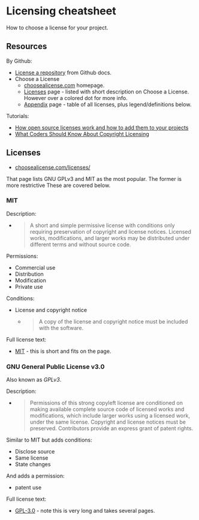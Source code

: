 # Licensing cheatsheet

How to choose a license for your project.

## Resources

By Github:

- [License a repository](https://help.github.com/en/github/creating-cloning-and-archiving-repositories/licensing-a-repository) from Github docs.
- Choose a License
    - [choosealicense.com](https://choosealicense.com/) homepage.
    - [Licenses](https://choosealicense.com/licenses/) page - listed with short description on Choose a License. However over a colored dot for more info.
    - [Appendix](https://choosealicense.com/appendix/) page - table of all licenses, plus legend/definitions below.

Tutorials:

- [How open source licenses work and how to add them to your projects](https://www.freecodecamp.org/news/how-open-source-licenses-work-and-how-to-add-them-to-your-projects-34310c3cf94/)
- [What Coders Should Know About Copyright Licensing](https://www.fastcompany.com/3014553/what-coders-should-know-about-copyright-licensing)


## Licenses

- [choosealicense.com/licenses/](https://choosealicense.com/licenses/)

That page lists GNU GPLv3 and MIT as the most popular. The former is more restrictive These are covered below.

### MIT

Description:

- > A short and simple permissive license with conditions only requiring preservation of copyright and license notices. Licensed works, modifications, and larger works may be distributed under different terms and without source code.

Permissions:

- Commercial use
- Distribution
- Modification
- Private use

Conditions:

- License and copyright notice
    - > A copy of the license and copyright notice must be included with the software.
  
Full license text:

- [MIT](https://choosealicense.com/licenses/mit/) - this is short and fits on the page.


### GNU General Public License v3.0

Also known as _GPLv3_.

Description:

- > Permissions of this strong copyleft license are conditioned on making available complete source code of licensed works and modifications, which include larger works using a licensed work, under the same license. Copyright and license notices must be preserved. Contributors provide an express grant of patent rights.

Similar to MIT but adds conditions:

- Disclose source
- Same license
- State changes 

And adds a permission:

- patent use

Full license text:

- [GPL-3.0](https://choosealicense.com/licenses/gpl-3.0/) - note this is very long and takes several pages.
